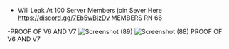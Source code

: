 - Will Leak At 100 Server Members join Sever Here https://discord.gg/7Eb5wBjzDv MEMBERS RN 66

-PROOF OF V6 AND V7
![Screenshot (89)](https://github.com/YoBoyPsycho/TabMax-V6-And-V7-Leak/assets/134470241/fd272d28-e4a7-4d16-a8eb-de23c6397f24)
![Screenshot (88)](https://github.com/YoBoyPsycho/TabMax-V6-And-V7-Leak/assets/134470241/0f03ceaf-67b5-40a0-af94-bd3f84d5025c)
PROOF OF V6 AND V7
